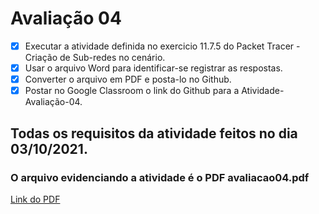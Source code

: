 # Avaliação 04
- [x] Executar a atividade definida no exercicio 11.7.5 do Packet Tracer - Criação de Sub-redes no cenário.
- [x] Usar o arquivo Word para identificar-se registrar as respostas. 
- [x] Converter o arquivo em PDF e posta-lo no Github.
- [x] Postar no Google Classroom o link do Github para a Atividade-Avaliação-04.

## Todas os requisitos da atividade feitos no dia 03/10/2021.
### O arquivo evidenciando a atividade é o PDF avaliacao04.pdf
[Link do PDF](https://github.com/Yuri-Santiago/yuri-santiago-p8-info-sor2/blob/main/atividades-avaliacao/avaliacao04/avaliacao04.pdf)
